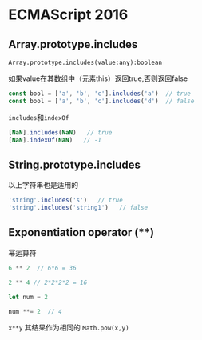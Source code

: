 # ECMAScript 2016

## Array.prototype.includes

`Array.prototype.includes(value:any):boolean`

如果value在其数组中（元素this）返回true,否则返回false

```js
const bool = ['a', 'b', 'c'].includes('a')  // true
const bool = ['a', 'b', 'c'].includes('d')  // false
```

`includes`和`indexOf`

```js
[NaN].includes(NaN)   // true
[NaN].indexOf(NaN)   // -1
```

## String.prototype.includes
以上字符串也是适用的
```js
'string'.includes('s')   // true
'string'.includes('string1')   // false
```

## Exponentiation operator (**)

幂运算符
```js
6 ** 2  // 6*6 = 36

2 ** 4 // 2*2*2*2 = 16

let num = 2

num **= 2  // 4
```
`x**y` 其结果作为相同的 `Math.pow(x,y)`